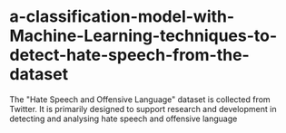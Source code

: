# a-classification-model-with-Machine-Learning-techniques-to-detect-hate-speech-from-the-dataset
The "Hate Speech and Offensive Language" dataset is collected from Twitter. It is primarily designed to support research and development in detecting and analysing hate speech and offensive language

